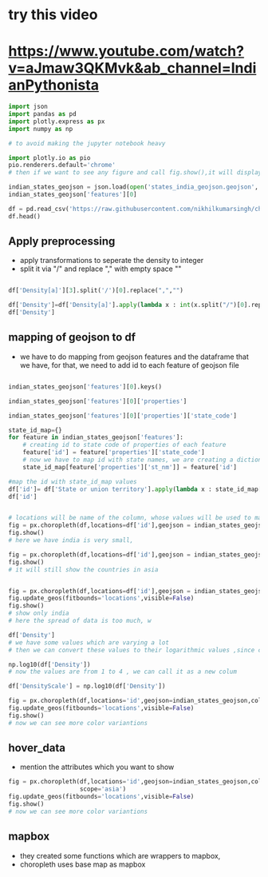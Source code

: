 #  try this video
# https://www.youtube.com/watch?v=aJmaw3QKMvk&ab_channel=IndianPythonista

```py
import json
import pandas as pd
import plotly.express as px
import numpy as np

# to avoid making the jupyter notebook heavy

import plotly.io as pio
pio.renderers.default='chrome'
# then if we want to see any figure and call fig.show(),it will display in another tab and jupyter notebook will be easy 

indian_states_geojson = json.load(open('states_india_geojson.geojson','r'))
indian_states_geojson['features'][0]

df = pd.read_csv('https://raw.githubusercontent.com/nikhilkumarsingh/choropleth-python-tutorial/master/india_census.csv')
df.head()
```

## Apply preprocessing
- apply transformations to seperate the density to integer
- split it via "/" and replace "," with empty space "" 

```py

df['Density[a]'][3].split('/')[0].replace(",","")

df['Density']=df['Density[a]'].apply(lambda x : int(x.split("/")[0].replace(",","")) )
df['Density']

```

## mapping of geojson to df
- we have to do mapping from geojson features and the dataframe that we have, for that, we need to add id to each feature of geojson file 

```py

indian_states_geojson['features'][0].keys()

indian_states_geojson['features'][0]['properties']

indian_states_geojson['features'][0]['properties']['state_code']

state_id_map={}
for feature in indian_states_geojson['features']:
    # creating id to state code of properties of each feature
    feature['id'] = feature['properties']['state_code']
    # now we have to map id with state names, we are creating a dictionary->state_id_map, this will be handy to map ids with state names
    state_id_map[feature['properties']['st_nm']] = feature['id']

#map the id with state_id_map values
df['id']= df['State or union territory'].apply(lambda x : state_id_map[x] )
df['id']


# locations will be name of the column, whose values will be used to mapping with feature id,that is id column
fig = px.choropleth(df,locations=df['id'],geojson = indian_states_geojson,color='Density')
fig.show()
# here we have india is very small,

fig = px.choropleth(df,locations=df['id'],geojson = indian_states_geojson,color='Density',scope='asia')
fig.show()
# it will still show the countries in asia


fig = px.choropleth(df,locations=df['id'],geojson = indian_states_geojson,color='Density',scope='asia')
fig.update_geos(fitbounds='locations',visible=False)
fig.show()
# show only india
# here the spread of data is too much, w

df['Density']
# we have some values which are varying a lot 
# then we can convert these values to their logarithmic values ,since current visualisation is not showing good results 

np.log10(df['Density'])
# now the values are from 1 to 4 , we can call it as a new colum

df['DensityScale'] = np.log10(df['Density'])

fig = px.choropleth(df,locations='id',geojson=indian_states_geojson,color='DensityScale',scope='asia')
fig.update_geos(fitbounds='locations',visible=False)
fig.show()
# now we can see more color variantions 

```
## hover_data
- mention the attributes which you want to show 
```py
fig = px.choropleth(df,locations='id',geojson=indian_states_geojson,color='DensityScale',hover_name='State or union territory',hover_data=['Density']
                    scope='asia')
fig.update_geos(fitbounds='locations',visible=False)
fig.show()
# now we can see more color variantions 

```

## mapbox
- they created some functions which are wrappers to mapbox, 
- choropleth uses base map as mapbox